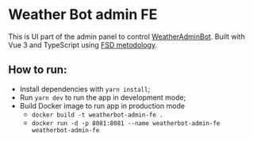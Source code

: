 # Weather Bot admin FE

This is UI part of the admin panel to control [WeatherAdminBot](https://github.com/dmbaranov/CoopWeatherBot). Built with Vue 3 and TypeScript using [FSD metodology](https://feature-sliced.design).


## How to run:
- Install dependencies with `yarn install`;
- Run `yarn dev` to run the app in development mode;
- Build Docker image to run app in production mode
  - `docker build -t weatherbot-admin-fe .`
  - `docker run -d -p 8081:8081 --name weatherbot-admin-fe weatherbot-admin-fe`
